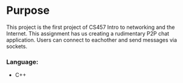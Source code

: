 # Purpose

This project is the first project of CS457 Intro to networking and the Internet. This assignment has us 
creating a rudimentary P2P chat application. Users can connect to eachother and send messages via sockets.

### Language:

* C++
